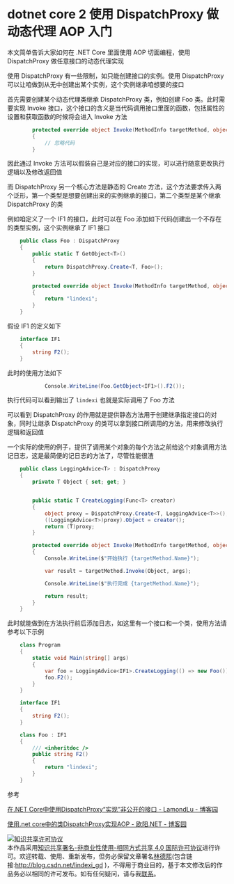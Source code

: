 # dotnet core 2 使用 DispatchProxy 做动态代理 AOP 入门

本文简单告诉大家如何在 .NET Core 里面使用 AOP 切面编程，使用 DispatchProxy 做任意接口的动态代理实现

<!--more-->
<!-- CreateTime:6/20/2020 5:49:44 PM -->

<!-- 发布 -->

使用 DispatchProxy 有一些限制，如只能创建接口的实例。使用 DispatchProxy 可以让咱做到从无中创建出某个实例，这个实例继承咱想要的接口

首先需要创建某个动态代理类继承 DispatchProxy 类，例如创建 Foo 类。此时需要实现 Invoke 接口，这个接口的含义是当代码调用接口里面的函数，包括属性的设置和获取函数的时候将会进入 Invoke 方法

```csharp
        protected override object Invoke(MethodInfo targetMethod, object[] args)
        {
            // 忽略代码
        }
```

因此通过 Invoke 方法可以假装自己是对应的接口的实现，可以进行随意更改执行逻辑以及修改返回值

而 DispatchProxy 另一个核心方法是静态的 Create 方法，这个方法要求传入两个泛形，第一个类型是想要创建出来的实例继承的接口，第二个类型是某个继承 DispatchProxy 的类

例如咱定义了一个 IF1 的接口，此时可以在 Foo 添加如下代码创建出一个不存在的类型实例，这个实例继承了 IF1 接口

```csharp
    public class Foo : DispatchProxy
    {
        public static T GetObject<T>()
        {
            return DispatchProxy.Create<T, Foo>();
        }

        protected override object Invoke(MethodInfo targetMethod, object[] args)
        {
            return "lindexi";
        }
    }
```

假设 IF1 的定义如下

```csharp
    interface IF1
    {
        string F2();
    }
```

此时的使用方法如下

```csharp
            Console.WriteLine(Foo.GetObject<IF1>().F2());
```

执行代码可以看到输出了 `lindexi` 也就是实际调用了 Foo 方法

可以看到 DispatchProxy 的作用就是提供静态方法用于创建继承指定接口的对象，同时让继承 DispatchProxy 的类可以拿到接口所调用的方法，用来修改执行逻辑和返回值

一个实际的使用的例子，提供了调用某个对象的每个方法之前给这个对象调用方法记日志，这是最简便的记日志的方法了，尽管性能很渣

```csharp
    public class LoggingAdvice<T> : DispatchProxy
    {
        private T Object { set; get; }


        public static T CreateLogging(Func<T> creator)
        {
            object proxy = DispatchProxy.Create<T, LoggingAdvice<T>>();
            ((LoggingAdvice<T>)proxy).Object = creator();
            return (T)proxy;
        }

        protected override object Invoke(MethodInfo targetMethod, object[] args)
        {
            Console.WriteLine($"开始执行 {targetMethod.Name}");

            var result = targetMethod.Invoke(Object, args);

            Console.WriteLine($"执行完成 {targetMethod.Name}");

            return result;
        }
    }
```

此时就能做到在方法执行前后添加日志，如这里有一个接口和一个类，使用方法请参考以下示例

```csharp
    class Program
    {
        static void Main(string[] args)
        {
            var foo = LoggingAdvice<IF1>.CreateLogging(() => new Foo());
            foo.F2();
        }
    }

    interface IF1
    {
        string F2();
    }

    class Foo : IF1
    {
        /// <inheritdoc />
        public string F2()
        {
            return "lindexi";
        }
    }
```


参考

[在.NET Core中使用DispatchProxy“实现”非公开的接口 - LamondLu - 博客园](https://www.cnblogs.com/lwqlun/p/11575686.html )

[使用.net core中的类DispatchProxy实现AOP - 欧阳.NET - 博客园](https://www.cnblogs.com/oyang168/p/11853851.html )

<a rel="license" href="http://creativecommons.org/licenses/by-nc-sa/4.0/"><img alt="知识共享许可协议" style="border-width:0" src="https://licensebuttons.net/l/by-nc-sa/4.0/88x31.png" /></a><br />本作品采用<a rel="license" href="http://creativecommons.org/licenses/by-nc-sa/4.0/">知识共享署名-非商业性使用-相同方式共享 4.0 国际许可协议</a>进行许可。欢迎转载、使用、重新发布，但务必保留文章署名[林德熙](http://blog.csdn.net/lindexi_gd)(包含链接:http://blog.csdn.net/lindexi_gd )，不得用于商业目的，基于本文修改后的作品务必以相同的许可发布。如有任何疑问，请与我[联系](mailto:lindexi_gd@163.com)。
